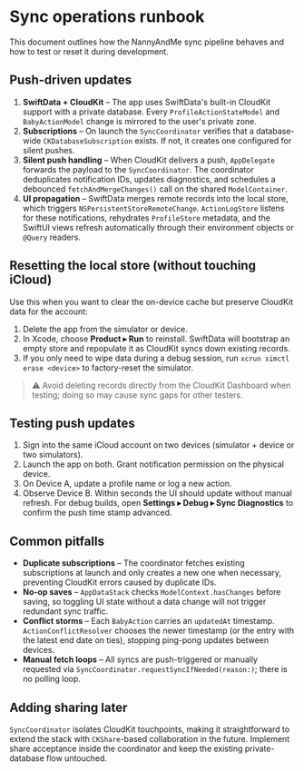 # Sync operations runbook

This document outlines how the NannyAndMe sync pipeline behaves and how to test or reset it during development.

## Push-driven updates

1. **SwiftData + CloudKit** – The app uses SwiftData's built-in CloudKit support with a private database. Every `ProfileActionStateModel` and `BabyActionModel` change is mirrored to the user's private zone.
2. **Subscriptions** – On launch the `SyncCoordinator` verifies that a database-wide `CKDatabaseSubscription` exists. If not, it creates one configured for silent pushes.
3. **Silent push handling** – When CloudKit delivers a push, `AppDelegate` forwards the payload to the `SyncCoordinator`. The coordinator deduplicates notification IDs, updates diagnostics, and schedules a debounced `fetchAndMergeChanges()` call on the shared `ModelContainer`.
4. **UI propagation** – SwiftData merges remote records into the local store, which triggers `NSPersistentStoreRemoteChange`. `ActionLogStore` listens for these notifications, rehydrates `ProfileStore` metadata, and the SwiftUI views refresh automatically through their environment objects or `@Query` readers.

## Resetting the local store (without touching iCloud)

Use this when you want to clear the on-device cache but preserve CloudKit data for the account:

1. Delete the app from the simulator or device.
2. In Xcode, choose **Product ▸ Run** to reinstall. SwiftData will bootstrap an empty store and repopulate it as CloudKit syncs down existing records.
3. If you only need to wipe data during a debug session, run `xcrun simctl erase <device>` to factory-reset the simulator.

> ⚠️ Avoid deleting records directly from the CloudKit Dashboard when testing; doing so may cause sync gaps for other testers.

## Testing push updates

1. Sign into the same iCloud account on two devices (simulator + device or two simulators).
2. Launch the app on both. Grant notification permission on the physical device.
3. On Device A, update a profile name or log a new action.
4. Observe Device B. Within seconds the UI should update without manual refresh. For debug builds, open **Settings ▸ Debug ▸ Sync Diagnostics** to confirm the push time stamp advanced.

## Common pitfalls

- **Duplicate subscriptions** – The coordinator fetches existing subscriptions at launch and only creates a new one when necessary, preventing CloudKit errors caused by duplicate IDs.
- **No-op saves** – `AppDataStack` checks `ModelContext.hasChanges` before saving, so toggling UI state without a data change will not trigger redundant sync traffic.
- **Conflict storms** – Each `BabyAction` carries an `updatedAt` timestamp. `ActionConflictResolver` chooses the newer timestamp (or the entry with the latest end date on ties), stopping ping-pong updates between devices.
- **Manual fetch loops** – All syncs are push-triggered or manually requested via `SyncCoordinator.requestSyncIfNeeded(reason:)`; there is no polling loop.

## Adding sharing later

`SyncCoordinator` isolates CloudKit touchpoints, making it straightforward to extend the stack with `CKShare`-based collaboration in the future. Implement share acceptance inside the coordinator and keep the existing private-database flow untouched.
